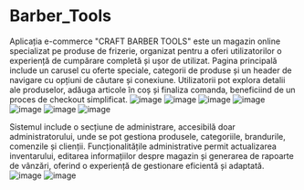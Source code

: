 # Barber_Tools

Aplicația e-commerce "CRAFT BARBER TOOLS" este un magazin online specializat pe produse de frizerie, organizat pentru a oferi utilizatorilor o experiență de cumpărare completă și ușor de utilizat. Pagina principală include un carusel cu oferte speciale, categorii de produse și un header de navigare cu opțiuni de căutare și conexiune. Utilizatorii pot explora detalii ale produselor, adăuga articole în coș și finaliza comanda, beneficiind de un proces de checkout simplificat.
![image](https://github.com/user-attachments/assets/2b782012-3bca-4e11-97e4-29aa78d5c31c)
![image](https://github.com/user-attachments/assets/dbfc9e00-e1a5-4faa-b7e6-33f961dc5087)
![image](https://github.com/user-attachments/assets/fc56ca56-5716-4490-9e1d-8cc72626ad1c)
![image](https://github.com/user-attachments/assets/4507e38a-d694-48bd-99b0-e10ae13376ac)
![image](https://github.com/user-attachments/assets/f39a40ba-bdd4-4ef6-bac6-b5ea13091430)
![image](https://github.com/user-attachments/assets/a3f996ec-eaac-49ea-9b56-931004746f42)
![image](https://github.com/user-attachments/assets/446807f6-cfda-492e-90e0-f70ddbcaaaec)

Sistemul include o secțiune de administrare, accesibilă doar administratorului, unde se pot gestiona produsele, categoriile, brandurile, comenzile și clienții. Funcționalitățile administrative permit actualizarea inventarului, editarea informațiilor despre magazin și generarea de rapoarte de vânzări, oferind o experiență de gestionare eficientă și adaptată.
![image](https://github.com/user-attachments/assets/18fbfedb-a1c9-4812-8a40-1dc8fbd517a0)
![image](https://github.com/user-attachments/assets/07892713-d4eb-4cb1-8e40-ac5b4ba5df3c)

